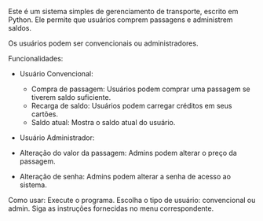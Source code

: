 Este é um sistema simples de gerenciamento de transporte, escrito em Python. 
Ele permite que usuários comprem passagens e administrem saldos. 

Os usuários podem ser convencionais ou administradores.

Funcionalidades:

- Usuário Convencional:
  - Compra de passagem: Usuários podem comprar uma passagem se tiverem saldo suficiente.
  - Recarga de saldo: Usuários podem carregar créditos em seus cartões.
  - Saldo atual: Mostra o saldo atual do usuário.
 
 - Usuário Administrador:
  - Alteração do valor da passagem: Admins podem alterar o preço da passagem.
  - Alteração de senha: Admins podem alterar a senha de acesso ao sistema.

Como usar:
Execute o programa.
Escolha o tipo de usuário: convencional ou admin.
Siga as instruções fornecidas no menu correspondente.
